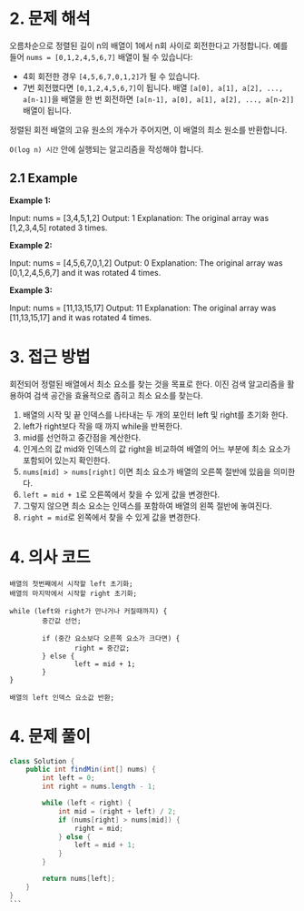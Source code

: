 # 2. 문제 해석
오름차순으로 정렬된 길이 n의 배열이 1에서 n회 사이로 회전한다고 가정합니다. 예를 들어 `nums = [0,1,2,4,5,6,7]` 배열이 될 수 있습니다:

- 4회 회전한 경우 `[4,5,6,7,0,1,2]`가 될 수 있습니다.
- 7번 회전했다면 `[0,1,2,4,5,6,7]`이 됩니다.
배열 `[a[0], a[1], a[2], ..., a[n-1]]`을 배열을 한 번 회전하면 `[a[n-1], a[0], a[1], a[2], ..., a[n-2]]` 배열이 됩니다.

정렬된 회전 배열의 고유 원소의 개수가 주어지면, 이 배열의 최소 원소를 반환합니다.

`O(log n) 시간` 안에 실행되는 알고리즘을 작성해야 합니다.

 
## 2.1 Example
**Example 1:**

Input: nums = [3,4,5,1,2]
Output: 1
Explanation: The original array was [1,2,3,4,5] rotated 3 times.

**Example 2:**

Input: nums = [4,5,6,7,0,1,2]
Output: 0
Explanation: The original array was [0,1,2,4,5,6,7] and it was rotated 4 times.

**Example 3:**

Input: nums = [11,13,15,17]
Output: 11
Explanation: The original array was [11,13,15,17] and it was rotated 4 times. 

# 3. 접근 방법
회전되어 정렬된 배열에서 최소 요소를 찾는 것을 목표로 한다. 이진 검색 알고리즘을 활용하여 검색 공간을 효율적으로 좁히고 최소 요소를 찾는다.

1. 배열의 시작 및 끝 인덱스를 나타내는 두 개의 포인터 left 및 right를 초기화 한다.
2. left가 right보다 작을 때 까지 while을 반복한다.
3. mid를 선언하고 중간점을 계산한다.
4. 인게스의 값 mid와 인덱스의 값 right을 비교하여 배열의 어느 부분에 최소 요소가 포함되어 있는지 확인한다.
5. `nums[mid] > nums[right]` 이면 최소 요소가 배열의 오른쪽 절반에 있음을 의미한다.
6. `left = mid + 1`로 오른쪽에서 찾을 수 있게 값을 변경한다.
7. 그렇지 않으면 최소 요소는 인덱스를 포함하여 배열의 왼쪽 절반에 놓여진다. 
8. `right = mid`로 왼쪽에서 찾을 수 있게 값을 변경한다.

# 4. 의사 코드
```
배열의 첫번째에서 시작할 left 초기화;
배열의 마지막에서 시작할 right 초기화;

while (left와 right가 만나거나 커질때까지) {
		중간값 선언;
		
		if (중간 요소보다 오른쪽 요소가 크다면) {
				right = 중간값;
		} else {
				left = mid + 1;
		}
}

배열의 left 인덱스 요소값 반환;
```

# 4. 문제 풀이
```java
class Solution {
    public int findMin(int[] nums) {
        int left = 0;
        int right = nums.length - 1;

        while (left < right) {
            int mid = (right + left) / 2;
            if (nums[right] > nums[mid]) {
                right = mid;
            } else {
                left = mid + 1;
            }
        }

        return nums[left];
    }
}
```​
